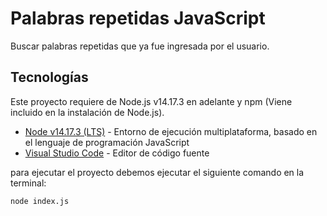 # Palabras repetidas JavaScript

Buscar palabras repetidas que ya fue ingresada por el usuario.

## Tecnologías

Este proyecto requiere de Node.js v14.17.3 en adelante y npm (Viene incluido en la instalación de Node.js).

- [Node v14.17.3 (LTS)](https://nodejs.org/en/blog/release/v14.17.3/) - Entorno de ejecución multiplataforma, basado en el lenguaje de programación JavaScript
- [Visual Studio Code](https://code.visualstudio.com/) - Editor de código fuente

para ejecutar el proyecto debemos ejecutar el siguiente comando en la terminal:

```bash
node index.js
```